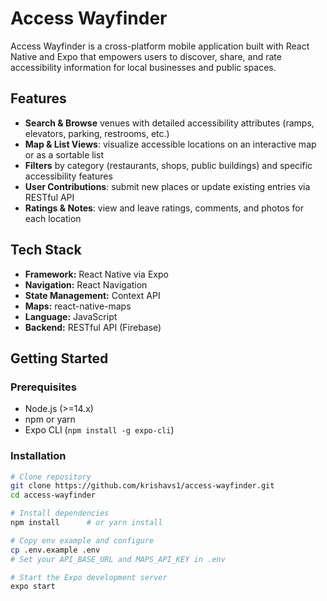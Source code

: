 # Access Wayfinder


Access Wayfinder is a cross-platform mobile application built with React Native and Expo that empowers users to discover, share, and rate accessibility information for local businesses and public spaces.

## Features

- **Search & Browse** venues with detailed accessibility attributes (ramps, elevators, parking, restrooms, etc.)  
- **Map & List Views**: visualize accessible locations on an interactive map or as a sortable list  
- **Filters** by category (restaurants, shops, public buildings) and specific accessibility features  
- **User Contributions**: submit new places or update existing entries via RESTful API  
- **Ratings & Notes**: view and leave ratings, comments, and photos for each location  

## Tech Stack

- **Framework:** React Native via Expo  
- **Navigation:** React Navigation  
- **State Management:** Context API 
- **Maps:** react-native-maps
- **Language:** JavaScript 
- **Backend:** RESTful API (Firebase)  

## Getting Started

### Prerequisites

- Node.js (>=14.x)  
- npm or yarn  
- Expo CLI (`npm install -g expo-cli`)

### Installation

```bash
# Clone repository
git clone https://github.com/krishavs1/access-wayfinder.git
cd access-wayfinder

# Install dependencies
npm install      # or yarn install

# Copy env example and configure
cp .env.example .env
# Set your API_BASE_URL and MAPS_API_KEY in .env

# Start the Expo development server
expo start
